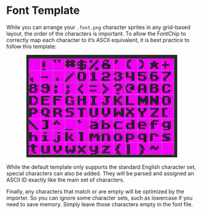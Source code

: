 # Font Template

While you can arrange your `.font.png` character sprites in any grid-based layout, the order of the characters is important. To allow the FontChip to correctly map each character to it’s ASCII equivalent, it is best practice to follow this template:

<p style="text-align:center"><img src="images/FontTemplate_image_0.png" /></p>

While the default template only supports the standard English character set, special characters can also be added. They will be parsed and assigned an ASCII ID exactly like the main set of characters.

Finally, any characters that match or are empty will be optimized by the importer. So you can ignore some character sets, such as lowercase if you need to save memory. Simply leave those characters empty in the font file.


